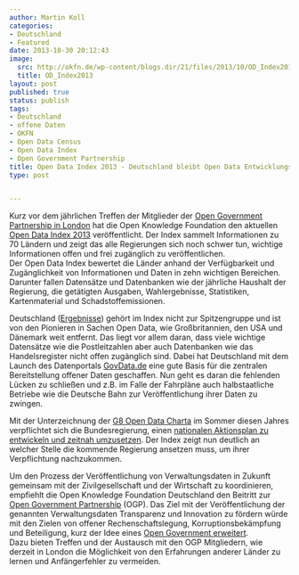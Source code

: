 ```yaml
---
author: Martin Koll
categories:
- Deutschland
- Featured
date: 2013-10-30 20:12:43
image:
  src: http://okfn.de/wp-content/blogs.dir/21/files/2013/10/OD_Index2013-e1383161997347.jpg
  title: OD_Index2013
layout: post
published: true
status: publish
tags:
- Deutschland
- offene Daten
- OKFN
- Open Data Census
- Open Data Index
- Open Government Partnership
title: Open Data Index 2013 - Deutschland bleibt Open Data Entwicklungsland
type: post


---
```


Kurz vor dem jährlichen Treffen der Mitglieder der [Open Government Partnership in London](http://www.opengovpartnership.org/get-involved/london-summit-2013) hat die Open Knowledge Foundation den aktuellen [Open Data Index 2013](http://index.okfn.org) veröffentlicht. Der Index sammelt Informationen zu 70 Ländern und zeigt das alle Regierungen sich noch schwer tun, wichtige Informationen offen und frei zugänglich zu veröffentlichen.  
Der Open Data Index bewertet die Länder anhand der Verfügbarkeit und Zugänglichkeit von Informationen und Daten in zehn wichtigen Bereichen. Darunter fallen Datensätze und Datenbanken wie der jährliche Haushalt der Regierung, die getätigten Ausgaben, Wahlergebnisse, Statistiken, Kartenmaterial und Schadstoffemissionen. 

Deutschland ([Ergebnisse](https://index.okfn.org/country/overview/Germany/)) gehört im Index nicht zur Spitzengruppe und ist von den Pionieren in Sachen Open Data, wie Großbritannien, den USA und Dänemark weit entfernt. Das liegt vor allem daran, dass viele wichtige Datensätze wie die Postleitzahlen aber auch Datenbanken wie das Handelsregister nicht offen zugänglich sind. Dabei hat Deutschland mit dem Launch des Datenportals [GovData.de](https://www.govdata.de/) eine gute Basis für die zentralen Bereitstellung offener Daten geschaffen. Nun geht es daran die fehlenden Lücken zu schließen und z.B. im Falle der Fahrpläne auch halbstaatliche Betriebe wie die Deutsche Bahn zur Veröffentlichung ihrer Daten zu zwingen.

Mit der Unterzeichnung der [G8 Open Data Charta](http://okfn.de/2013/06/open-is-the-new-normal-g8-mitglieder-zeichnen-open-data-charter/) im Sommer diesen Jahres verpflichtet sich die Bundesregierung, einen [nationalen Aktionsplan zu entwickeln und zeitnah umzusetzen](https://www.gov.uk/government/publications/open-data-charter/g8-open-data-charter-and-technical-annex). Der Index zeigt nun deutlich an welcher Stelle die kommende Regierung ansetzen muss, um ihrer Verpflichtung nachzukommen.

Um den Prozess der Veröffentlichung von Verwaltungsdaten in Zukunft gemeinsam mit der Zivilgesellschaft und der Wirtschaft zu koordinieren, empfiehlt die Open Knowledge Foundation Deutschland den Beitritt zur [Open Government Partnership](http://opengovpartnership.de/2013/10/pm-beitritt-deutschlands-zur-ogp-umsetzungskonzept/) (OGP). Das Ziel mit der Veröffentlichung der genannten Verwaltungsdaten Transparenz und Innovation zu fördern würde mit den Zielen von offener Rechenschaftslegung, Korruptionsbekämpfung und Beteiligung, kurz der Idee eines [Open Government erweitert](https://www.govdata.de/neues/-/blogs/okfn-govdata-wurde-von-einem-beitritt-deutschlands-zur-ogp-profitieren-).  
Dazu bieten Treffen und der Austausch mit den OGP Mitgliedern, wie derzeit in London die Möglichkeit von den Erfahrungen anderer Länder zu lernen und Anfängerfehler zu vermeiden. 

 